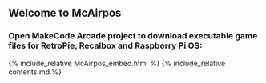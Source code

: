 ## Welcome to McAirpos

### Open MakeCode Arcade project to download executable game files for RetroPie, Recalbox and Raspberry Pi OS:

{% include_relative McAirpos_embed.html %}
{% include_relative contents.md %}
